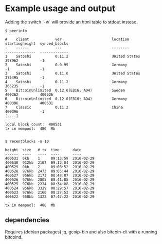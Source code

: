 Example usage and output
========================

Adding the switch '-w' will provide an html table to stdout instead.

    $ peerinfo

    #    client            ver                       location             startingheight  synced_blocks
    -    ------            ---                       --------             --------------  -------------
    1    Satoshi           0.11.2                    United States        398962          -1
    2    Satoshi           0.9.99                    Germany              -1              -1
    3    Satoshi           0.11.0                    United States        375495          -1
    4    Satoshi           0.11.2                    Germany              365235          -1
    5    BitcoinUnlimited  0.12.0(EB16; AD4)         Sweden               400362          400526
    6    BitcoinUnlimited  0.12.0(EB16; AD4)         Germany              400396          400531
    7    Classic           0.11.2                    China                400396          -1
    [....]

    local block count:  400531
    tx in mempool:  486  Mb


    $ recentblocks -n 10

    height  size   # tx  time      date
    ------  ----   ----  ----      ----
    400531  0kb    1     09:13:59  2016-02-29
    400530  912kb  2107  09:12:04  2016-02-29
    400529  0kb    2     09:06:52  2016-02-29
    400528  976kb  2473  09:05:44  2016-02-29
    400527  956kb  2173  08:48:07  2016-02-29
    400526  976kb  2005  08:41:05  2016-02-29
    400525  976kb  2224  08:34:08  2016-02-29
    400524  956kb  3329  08:29:57  2016-02-29
    400523  976kb  2160  08:27:53  2016-02-29
    400522  958kb  1322  07:47:22  2016-02-29

    tx in mempool:  486  Mb


## dependencies

Requires (debian packages) jq, geoip-bin and also bitcoin-cli with a running bitcoind.

